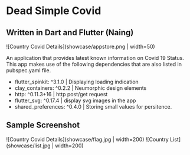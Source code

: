 # Dead Simple Covid
## Written in Dart and Flutter (Naing)

![Country Covid Details](showcase/appstore.png | width=50)

An application that provides latest known information on Covid 19 Status.
This app makes use of the following dependencies that are also listed in pubspec.yaml file. 

* flutter_spinkit: ^3.1.0 | Displaying loading indication
* clay_containers: ^0.2.2 | Neumorphic design elements
* http: ^0.11.3+16 | http post/get request
* flutter_svg: ^0.17.4 | display svg images in the app
* shared_preferences: ^0.4.0 | Storing small values for persitence.  

## Sample Screenshot
![Country Covid Details](showcase/flag.jpg | width=200)
![Country List](showcase/list.jpg | width=200)





